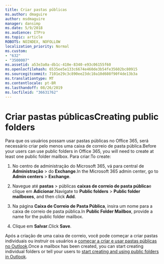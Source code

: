 ```yaml
---
title: Criar pastas públicas
ms.author: dmaguire
author: msdmaguire
manager: dansimp
ms.date: 5/9/2018
ms.audience: ITPro
ms.topic: article
ROBOTS: NOINDEX, NOFOLLOW
localization_priority: Normal
ms.custom:
- "632"
- "3500007"
ms.assetid: a53e3a0a-db1c-410e-8340-e93c06155f60
ms.openlocfilehash: 6535ee5e133c6674e460de3b54fe35602bc80915
ms.sourcegitcommit: 7101e29c3c890ee23dc10a10d608f90f4de13b3a
ms.translationtype: MT
ms.contentlocale: pt-BR
ms.lasthandoff: 08/26/2019
ms.locfileid: "36631762"
---
```

# <a name="creating-public-folders"></a><span data-ttu-id="6a444-102">Criar pastas públicas</span><span class="sxs-lookup"><span data-stu-id="6a444-102">Creating public folders</span></span>

<span data-ttu-id="6a444-103">Para que os usuários possam usar pastas públicas no Office 365, será necessário criar pelo menos uma caixa de correio de pasta pública.</span><span class="sxs-lookup"><span data-stu-id="6a444-103">Before your users can use public folders in Office 365, you will need to create at least one public folder mailbox.</span></span> <span data-ttu-id="6a444-104">Para criar:</span><span class="sxs-lookup"><span data-stu-id="6a444-104">To create:</span></span>
  
1. <span data-ttu-id="6a444-105">No centro de administração do Microsoft 365, vá para central de **Administração** \> do **Exchange**.</span><span class="sxs-lookup"><span data-stu-id="6a444-105">In the Microsoft 365 admin center, go to **Admin centers** \> **Exchange**.</span></span>

2. <span data-ttu-id="6a444-106">Navegue até **pastas** \> públicas **caixas de correio de pasta pública**e clique em **Adicionar**.</span><span class="sxs-lookup"><span data-stu-id="6a444-106">Navigate to **Public folders** \> **Public folder mailboxes**, and then click **Add**.</span></span>

3. <span data-ttu-id="6a444-107">Na página **Caixa de Correio de Pasta Pública**, insira um nome para a caixa de correio de pasta pública.</span><span class="sxs-lookup"><span data-stu-id="6a444-107">In **Public Folder Mailbox**, provide a name for the public folder mailbox.</span></span>

4. <span data-ttu-id="6a444-108">Clique em **Salvar**.</span><span class="sxs-lookup"><span data-stu-id="6a444-108">Click **Save**.</span></span>

<span data-ttu-id="6a444-109">Após a criação de uma caixa de correio, você pode começar a criar pastas individuais ou instruir os usuários a [começar a criar e usar pastas públicas no Outlook](https://support.office.com/article/Create-and-share-a-public-folder-in-Outlook-a2835011-d524-4a5c-a207-05c159bb2a97).</span><span class="sxs-lookup"><span data-stu-id="6a444-109">Once a mailbox has been created, you can start creating individual folders or tell your users to [start creating and using public folders in Outlook](https://support.office.com/article/Create-and-share-a-public-folder-in-Outlook-a2835011-d524-4a5c-a207-05c159bb2a97).</span></span>
  